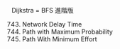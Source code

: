 Dijkstra = BFS 進階版

743. Network Delay Time
1514. Path with Maximum Probability
1631. Path With Minimum Effort
